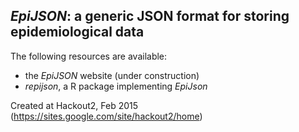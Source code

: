 
*EpiJSON*: a generic JSON format for storing epidemiological data
------------------------------------------------------------------

The following resources are available:
- the *EpiJSON* website (under construction)
- *repijson*, a R package implementing *EpiJson* 

Created at Hackout2, Feb 2015 (https://sites.google.com/site/hackout2/home)
